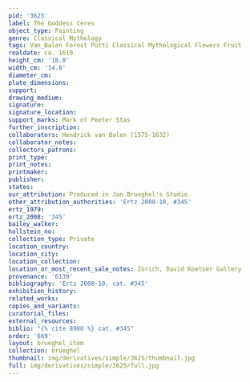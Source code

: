 ```yaml
---
pid: '3625'
label: The Goddess Ceres
object_type: Painting
genre: Classical Mythology
tags: Van_Balen Forest Putti Classical Mythological Flowers Fruit
realdate: ca. 1610
height_cm: '18.8'
width_cm: '14.8'
diameter_cm: 
plate_dimensions: 
support: 
drawing_medium: 
signature: 
signature_location: 
support_marks: Mark of Peeter Stas
further_inscription: 
collaborators: Hendrick van Balen (1575-1632)
collaborator_notes: 
collectors_patrons: 
print_type: 
print_notes: 
printmaker: 
publisher: 
states: 
our_attribution: Produced in Jan Brueghel's Studio
other_attribution_authorities: 'Ertz 2008-10, #345'
ertz_1979: 
ertz_2008: '345'
bailey_walker: 
hollstein_no: 
collection_type: Private
location_country: 
location_city: 
location_collection: 
location_or_most_recent_sale_notes: Zürich, David Koetser Gallery
provenance: '6139'
bibliography: 'Ertz 2008-10, cat. #345'
exhibition_history: 
related_works: 
copies_and_variants: 
curatorial_files: 
external_resources: 
biblio: "{% cite 8900 %} cat. #345"
order: '669'
layout: brueghel_item
collection: brueghel
thumbnail: img/derivatives/simple/3625/thumbnail.jpg
full: img/derivatives/simple/3625/full.jpg
---
```

